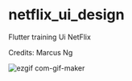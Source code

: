 # netflix_ui_design

Flutter training Ui NetFlix

Credits: Marcus Ng

![ezgif com-gif-maker](https://user-images.githubusercontent.com/67665152/191716514-504a00c8-44a3-44b3-a5b1-717df33ad518.gif)


